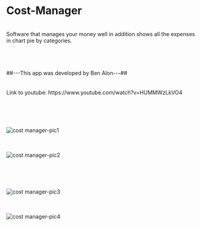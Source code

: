 # Cost-Manager
<br/>
Software that manages your money 
well in addition shows all the expenses in chart pie by categories.<br/>
<br/>
<br/>
<br/>
<br/>
##---This app was developed by Ben Alon---##
<br/>
<br/>
<br/>
Link to youtube:
https://www.youtube.com/watch?v=HUMMWzLkVO4

<br/>
<br/>
<br/>
<br/>
<br/>

![cost manager-pic1](https://user-images.githubusercontent.com/65303505/121533433-f2622700-ca08-11eb-885b-7d2e63ee6431.PNG)
<br/>
<br/>
<br/>

![cost manager-pic2](https://user-images.githubusercontent.com/65303505/121533653-29383d00-ca09-11eb-8e02-a995d984c288.PNG)

<br/>
<br/>
<br/>


![cost manager-pic3](https://user-images.githubusercontent.com/65303505/121533665-2c332d80-ca09-11eb-8498-1d27833dfdea.PNG)
<br/>
<br/>
<br/>




![cost manager-pic4](https://user-images.githubusercontent.com/65303505/121533679-2f2e1e00-ca09-11eb-9a62-30683d4d799c.PNG)














